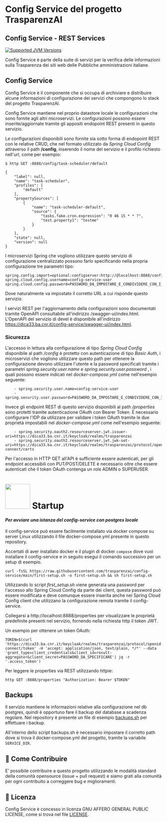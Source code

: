 # Config Service del progetto TrasparenzAI
## Config Service - REST Services

[![Supported JVM Versions](https://img.shields.io/badge/JVM-21-brightgreen.svg?style=for-the-badge&logo=Java)](https://openjdk.java.net/install/)

Config Service è parte della suite di servizi per la verifica delle informazioni sulla
Trasparenza dei siti web delle Pubbliche amministrazioni italiane.

## Config Service

Config Service è il componente che si occupa di archiviare e distribuire alcune informazioni di configurazione dei 
servizi che compongono lo stack del progetto TrasparenzAI.

Config Service mantiene nel proprio datastore locale le configurazioni che sono fornite agli altri microservizi.
Le configurazioni possono essere inserite/aggiornate tramite gli appositi endopoint REST presenti in questo servizio.

Le configurazioni disponibili sono fornite sia sotto forma di endopoint REST con le relative CRUD, che nel formato
utilizzato da *Spring Cloud Config* attraverso il path **/config**, inserendo il nome del servizio e il profilo richiesto 
nell'url, come per esempio:

```
$ http GET :8888/config/task-scheduler/default

{
    "label": null,
    "name": "task-scheduler",
    "profiles": [
        "default"
    ],
    "propertySources": [
        {
            "name": "task-scheduler-default",
            "source": {
                "tasks.fake.cron.expression": "0 46 15 * * ?",
                "test.property1": "testme"
            }
        }
    ],
    "state": null,
    "version": null
}
```

I microservizi Spring che vogliono utilizzare questo servizio di configurazione centralizzato possono farlo
specificando nella propria configurazione tre parametri tipo:

```
spring.config.import=optional:configserver:http://@localhost:8888/config
spring.cloud.config.username=config-service-user
spring.cloud.config.password=PASSWORD_DA_IMPOSTARE_E_CONDIVIDERE_CON_I_CLIENT
```

Dove naturalmente va impostato il corretto URL a cui risponde questo servizio.

I servizi REST per l'aggiornamento della configurazioni sono documentati tramite OpenAPI consultabile
all'indirizzo /swagger-ui/index.html. 
L'OpenAPI del servizio di devel è disponibile all'indirizzo https://dica33.ba.cnr.it/config-service/swagger-ui/index.html.

### Sicurezza

L'accesso in lettura alla configurazione di tipo _Spring Cloud Config_ disponibile al path */config* 
è protetto con autenticazione di tipo *Basic Auth*, i microservizi che vogliono utilizzare questo path per ottenere la configurazione devono utilizzare l'utente e la password specificati tramite i parametri *spring.security.user.name* e *spring.security.user.password* , i quali possono essere indicati nel *docker-compose.yml* come nell'esempio seguente:

```
    - spring.security.user.name=config-service-user
    - spring.security.user.password=PASSWORD_DA_IMPOSTARE_E_CONDIVIDERE_CON_I_CLIENT
```

Invece gli endpoint REST di questo servizio disponibili al path _/properties_ sono protetti tramite autenticazione
OAuth con Bearer Token.
È necessario configurare l'IDP da utilizzare per validare i token OAuth tramite le due proprietà impostabili nel
*docker-compose.yml* come nell'esempio seguente:

```
    - spring.security.oauth2.resourceserver.jwt.issuer-uri=https://dica33.ba.cnr.it/keycloak/realms/trasparenzai
    - spring.security.oauth2.resourceserver.jwt.jwk-set-uri=https://dica33.ba.cnr.it/keycloak/realms/trasparenzai/protocol/openid-connect/certs
```

Per l'accesso in HTTP GET all'API è sufficiente essere autenticati, per gli endpoint accessibili
con PUT/POST/DELETE è necessario oltre che essere autenticati che il token OAuth contenga un 
role ADMIN o SUPERUSER.

# <img src="https://www.docker.com/wp-content/uploads/2021/10/Moby-logo-sm.png" width=80> Startup

#### _Per avviare una istanza del config-service con postgres locale_

Il config-service può essere facilmente installato via docker compose su server Linux utilizzando il file 
docker-compose.yml presente in questo repository.

Accertati di aver installato docker e il plugin di docker `compose` dove vuoi installare il config-service e in seguito
esegui il comando successivo per un setup di esempio.

```
curl -fsSL https://raw.githubusercontent.com/trasparenzai/config-service/main/first-setup.sh -o first-setup.sh && sh first-setup.sh
```

Utilizzando lo script *first_setup.sh* viene generata una password per l'accesso allo Spring Cloud Config
da parte dei client, questa password può essere modificata e deve comunque essere inserita anche nei 
Spring Cloud Config client che utilizzano la configurazione remota tramite il config-service.

Collegarsi a http://localhost:8888/properties per visualizzare le proprietà predefinite presenti nel servizio, fornendo
nella richiesta http il token JWT.

Un esempio per ottenere un token OAuth:

```
TOKEN=$(curl 'https://dica33.ba.cnr.it/keycloak/realms/trasparenzai/protocol/openid-connect/token' -H 'accept: application/json, text/plain, */*' --data 'grant_type=client_credentials&client_id=result-aggregator&client_secret=PASSWORD_DA_SPECIFICARE'| jq -r '.access_token')
```

Per leggere le properties via REST utilizzando *httpie*:

```
http GET :8888/properties "Authorization: Bearer $TOKEN"
```

## Backups

Il servizio mantiene le informazioni relative alla configurazione nel db postgres, quindi è opportuno fare il backup
del database a scadenza regolare. Nel repository è presente un file di esempio [backups.sh](https://github.com/trasparenzai/config-service/blob/main/backups.sh) per effettuare i backup.

All'interno dello script backups.sh è necessario impostare il corretto path dove si trova il docker-compose.yml del progetto, tramite la variabile `SERVICE_DIR`.


## 👏 Come Contribuire 

E' possibile contribuire a questo progetto utilizzando le modalità standard della comunità opensource 
(issue + pull request) e siamo grati alla comunità per ogni contribuito a correggere bug e miglioramenti.

## 📄 Licenza

Config Service è concesso in licenza GNU AFFERO GENERAL PUBLIC LICENSE, come si trova nel file [LICENSE][l].

[l]: https://github.com/trasparenzai/config-service/blob/master/LICENSE
